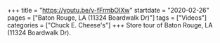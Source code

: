 +++
title = "https://youtu.be/v-fFrmbOlXw"
startdate = "2020-02-26"
pages = ["Baton Rouge, LA (11324 Boardwalk Dr)"]
tags = ["Videos"]
categories = ["Chuck E. Cheese's"]
+++
Store tour of Baton Rouge, LA (11324 Boardwalk Dr).
